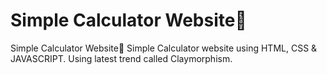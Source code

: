 #  Simple Calculator Website🧮
Simple Calculator Website🧮
Simple Calculator website using HTML, CSS & JAVASCRIPT.
Using latest trend called Claymorphism.
